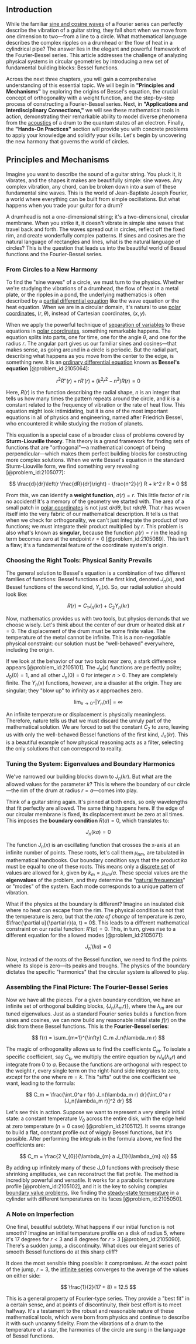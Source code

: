 ## Introduction
While the familiar [sine and cosine waves](@article_id:180787) of a Fourier series can perfectly describe the vibration of a guitar string, they fall short when we move from one dimension to two—from a line to a circle. What mathematical language describes the complex ripples on a drumhead or the flow of heat in a cylindrical pipe? The answer lies in the elegant and powerful framework of the Fourier-Bessel series. This article addresses the challenge of analyzing physical systems in circular geometries by introducing a new set of fundamental building blocks: Bessel functions.

Across the next three chapters, you will gain a comprehensive understanding of this essential topic. We will begin in **"Principles and Mechanisms"** by exploring the origins of Bessel's equation, the crucial concept of orthogonality with a weight function, and the step-by-step process of constructing a Fourier-Bessel series. Next, in **"Applications and Interdisciplinary Connections,"** we will see these mathematical tools in action, demonstrating their remarkable ability to model diverse phenomena from the [acoustics](@article_id:264841) of a drum to the quantum states of an electron. Finally, the **"Hands-On Practices"** section will provide you with concrete problems to apply your knowledge and solidify your skills. Let's begin by uncovering the new harmony that governs the world of circles.

## Principles and Mechanisms

Imagine you want to describe the sound of a guitar string. You pluck it, it vibrates, and the shapes it makes are beautifully simple: sine waves. Any complex vibration, any chord, can be broken down into a sum of these fundamental sine waves. This is the world of Jean-Baptiste Joseph Fourier, a world where everything can be built from simple oscillations. But what happens when you trade your guitar for a drum?

A drumhead is not a one-dimensional string; it's a two-dimensional, circular membrane. When you strike it, it doesn't vibrate in simple sine waves that travel back and forth. The waves spread out in circles, reflect off the fixed rim, and create wonderfully complex patterns. If sines and cosines are the natural language of rectangles and lines, what is the natural language of circles? This is the question that leads us into the beautiful world of Bessel functions and the Fourier-Bessel series.

### From Circles to a New Harmony

To find the "sine waves" of a circle, we must turn to the physics. Whether we're studying the vibrations of a drumhead, the flow of heat in a metal plate, or the ripples in a pond, the underlying mathematics is often described by a [partial differential equation](@article_id:140838) like the wave equation or the heat equation. When we are in a circular domain, it's natural to use [polar coordinates](@article_id:158931), $(r, \theta)$, instead of Cartesian coordinates, $(x, y)$.

When we apply the powerful technique of [separation of variables](@article_id:148222) to these equations in [polar coordinates](@article_id:158931), something remarkable happens. The equation splits into parts, one for time, one for the angle $\theta$, and one for the radius $r$. The angular part gives us our familiar sines and cosines—that makes sense, as going around in a circle is periodic. But the radial part, describing what happens as you move from the center to the edge, is something new. It is an [ordinary differential equation](@article_id:168127) known as **Bessel's equation** [@problem_id:2105064]:

$$
r^2 R''(r) + r R'(r) + (k^2 r^2 - n^2) R(r) = 0
$$

Here, $R(r)$ is the function describing the radial shape, $n$ is an integer that tells us how many times the pattern repeats around the circle, and $k$ is a constant related to the frequency of vibration or the rate of heat flow. This equation might look intimidating, but it is one of the most important equations in all of physics and engineering, named after Friedrich Bessel, who encountered it while studying the motion of planets.

This equation is a special case of a broader class of problems covered by **Sturm-Liouville theory**. This theory is a grand framework for finding sets of functions that are "orthogonal"—a mathematical concept of being perpendicular—which makes them perfect building blocks for constructing more complex solutions. When we write Bessel's equation in the standard Sturm-Liouville form, we find something very revealing [@problem_id:2105077]:

$$
\frac{d}{dr}\left(r \frac{dR}{dr}\right) - \frac{n^2}{r} R + k^2 r R = 0
$$

From this, we can identify a **weight function**, $\sigma(r) = r$. This little factor of $r$ is no accident! It's a memory of the geometry we started with. The area of a small patch in [polar coordinates](@article_id:158931) is not just $dr d\theta$, but $r dr d\theta$. That $r$ has woven itself into the very fabric of our mathematical description. It tells us that when we check for orthogonality, we can't just integrate the product of two functions; we must integrate their product multiplied by $r$. This problem is also what's known as **singular**, because the function $p(r) = r$ in the leading term becomes zero at the endpoint $r=0$ [@problem_id:2105089]. This isn't a flaw; it's a fundamental feature of the coordinate system's origin.

### Choosing the Right Tools: Physical Sanity Prevails

The general solution to Bessel's equation is a combination of two different families of functions: Bessel functions of the first kind, denoted $J_n(x)$, and Bessel functions of the second kind, $Y_n(x)$. So, our radial solution should look like:

$$
R(r) = C_1 J_n(kr) + C_2 Y_n(kr)
$$

Now, mathematics provides us with two tools, but physics demands that we choose wisely. Let's think about the center of our drum or heated disk at $r=0$. The displacement of the drum must be some finite value. The temperature of the metal cannot be infinite. This is a non-negotiable physical constraint: our solution must be "well-behaved" everywhere, including the origin.

If we look at the behavior of our two tools near zero, a stark difference appears [@problem_id:2105101]. The $J_n(x)$ functions are perfectly polite; $J_0(0)=1$, and all other $J_n(0)=0$ for integer $n > 0$. They are completely finite. The $Y_n(x)$ functions, however, are a disaster at the origin. They are singular; they "blow up" to infinity as $x$ approaches zero.

$$
\lim_{x \to 0^+} |Y_n(x)| = \infty
$$

An infinite temperature or displacement is physically meaningless. Therefore, nature tells us that we must discard the unruly part of the mathematical solution. We are forced to set the constant $C_2$ to zero, leaving us with only the well-behaved Bessel functions of the first kind, $J_n(kr)$. This is a beautiful example of how physical reasoning acts as a filter, selecting the only solutions that can correspond to reality.

### Tuning the System: Eigenvalues and Boundary Harmonics

We've narrowed our building blocks down to $J_n(kr)$. But what are the allowed values for the parameter $k$? This is where the boundary of our circle—the rim of the drum at radius $r=a$—comes into play.

Think of a guitar string again. It's pinned at both ends, so only wavelengths that fit perfectly are allowed. The same thing happens here. If the edge of our circular membrane is fixed, its displacement must be zero at all times. This imposes the **boundary condition** $R(a)=0$, which translates to:

$$
J_n(ka) = 0
$$

The function $J_n(x)$ is an oscillating function that crosses the x-axis at an infinite number of points. These roots, let's call them $\mu_{nm}$, are tabulated in mathematical handbooks. Our boundary condition says that the product $ka$ must be equal to one of these roots. This means only a [discrete set](@article_id:145529) of values are allowed for $k$, given by $k_m = \mu_{nm}/a$. These special values are the **eigenvalues** of the problem, and they determine the "[natural frequencies](@article_id:173978)" or "modes" of the system. Each mode corresponds to a unique pattern of vibration.

What if the physics at the boundary is different? Imagine an insulated disk where no heat can escape from the rim. The physical condition is not that the temperature is zero, but that the *rate of change* of temperature is zero, $\frac{\partial u}{\partial r}(a, t) = 0$. This leads to a different mathematical constraint on our radial function: $R'(a)=0$. This, in turn, gives rise to a different equation for the allowed modes [@problem_id:2105071]:

$$
J_n'(ka) = 0
$$

Now, instead of the roots of the Bessel function, we need to find the points where its slope is zero—its peaks and troughs. The physics of the boundary dictates the specific "harmonics" that the circular system is allowed to play.

### Assembling the Final Picture: The Fourier-Bessel Series

Now we have all the pieces. For a given boundary condition, we have an infinite set of orthogonal building blocks, $\{J_n(\lambda_m r)\}$, where the $\lambda_m$ are our tuned eigenvalues. Just as a standard Fourier series builds a function from sines and cosines, we can now build any reasonable initial state $f(r)$ on the disk from these Bessel functions. This is the **Fourier-Bessel series**:

$$
f(r) = \sum_{m=1}^{\infty} C_m J_n(\lambda_m r)
$$

The magic of orthogonality allows us to find the coefficients $C_m$. To isolate a specific coefficient, say $C_k$, we multiply the entire equation by $r J_n(\lambda_k r)$ and integrate from $0$ to $a$. Because the functions are orthogonal with respect to the weight $r$, every single term on the right-hand side integrates to zero, *except* for the one where $m=k$. This "sifts" out the one coefficient we want, leading to the formula:

$$
C_m = \frac{\int_0^a r f(r) J_n(\lambda_m r) dr}{\int_0^a r [J_n(\lambda_m r)]^2 dr}
$$

Let's see this in action. Suppose we want to represent a very simple initial state: a constant temperature $V_0$ across the entire disk, with the edge held at zero temperature ($n=0$ case) [@problem_id:2105112]. It seems strange to build a flat, constant profile out of wiggly Bessel functions, but it's possible. After performing the integrals in the formula above, we find the coefficients are:

$$
C_m = \frac{2 V_{0}}{\lambda_{m} a J_{1}(\lambda_{m} a)}
$$

By adding up infinitely many of these J_0 functions with precisely these shrinking amplitudes, we can reconstruct the flat profile. The method is incredibly powerful and versatile. It works for a parabolic temperature profile [@problem_id:2105102], and it is the key to solving complex [boundary value problems](@article_id:136710), like finding the [steady-state temperature](@article_id:136281) in a cylinder with different temperatures on its faces [@problem_id:2105050].

### A Note on Imperfection

One final, beautiful subtlety. What happens if our initial function is not smooth? Imagine an initial temperature profile on a disk of radius 5, where it's 17 degrees for $r \lt 3$ and 8 degrees for $r \gt 3$ [@problem_id:2105090]. There's a sudden jump, a discontinuity. What does our elegant series of smooth Bessel functions do at this sharp cliff?

It does the most sensible thing possible: it compromises. At the exact point of the jump, $r=3$, the [infinite series](@article_id:142872) converges to the average of the values on either side:

$$
\frac{1}{2}(17 + 8) = 12.5
$$

This is a general property of Fourier-type series. They provide a "best fit" in a certain sense, and at points of discontinuity, their best effort is to meet halfway. It's a testament to the robust and reasonable nature of these mathematical tools, which were born from physics and continue to describe it with such uncanny fidelity. From the vibrations of a drum to the temperature of a star, the harmonies of the circle are sung in the language of Bessel functions.